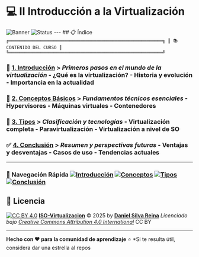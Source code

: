 # 💻 II Introducción a la Virtualización
![Banner](https://img.shields.io/badge/Virtualización-Documentación-blueviolet?style=for-the-badge&logo=docker) ![Status](https://img.shields.io/badge/Estado-Completo-success?style=for-the-badge)
--- ## 📋 Índice
``` ╔══════════════════════════════════════════════════════════╗ ║ 📚 CONTENIDO DEL CURSO ║ ╚══════════════════════════════════════════════════════════╝ ```
### 🚀 **[1. Introducción](1.md)** > *Primeros pasos en el mundo de la virtualización* - ¿Qué es la virtualización? - Historia y evolución - Importancia en la actualidad	

### 🧠 **[2. Conceptos Básicos](2.md)** > *Fundamentos técnicos esenciales* - Hypervisores - Máquinas virtuales - Contenedores

### 🔧 **[3. Tipos](3.md)** > *Clasificación y tecnologías* - Virtualización completa - Paravirtualización - Virtualización a nivel de SO	

### ✅ **[4. Conclusión](conclusiones.md)** > *Resumen y perspectivas futuras* - Ventajas y desventajas - Casos de uso - Tendencias actuales
---
### 🎯 Navegación Rápida [![Introducción](https://img.shields.io/badge/1-Introducción-blue?style=flat-square)](1.md) [![Conceptos](https://img.shields.io/badge/2-Conceptos_Básicos-green?style=flat-square)](2.md) [![Tipos](https://img.shields.io/badge/3-Tipos-orange?style=flat-square)](3.md) [![Conclusión](https://img.shields.io/badge/4-Conclusión-red?style=flat-square)](conclusiones.md)

## 📜 Licencia

[![CC BY 4.0](https://img.shields.io/badge/License-CC%20BY%204.0-lightgrey.svg?style=for-the-badge)](https://creativecommons.org/licenses/by/4.0/) **[ISO-Virtualizacion](https://github.com/JohnDSil/ISO-Virtualizacion)** © 2025 by **[Daniel Silva Reina](https://github.com/JohnDSil)** *Licenciado bajo [Creative Commons Attribution 4.0 International](https://creativecommons.org/licenses/by/4.0/)* CC BY

---
**Hecho con ❤️ para la comunidad de aprendizaje** ⭐ *Si te resulta útil, considera dar una estrella al repos
